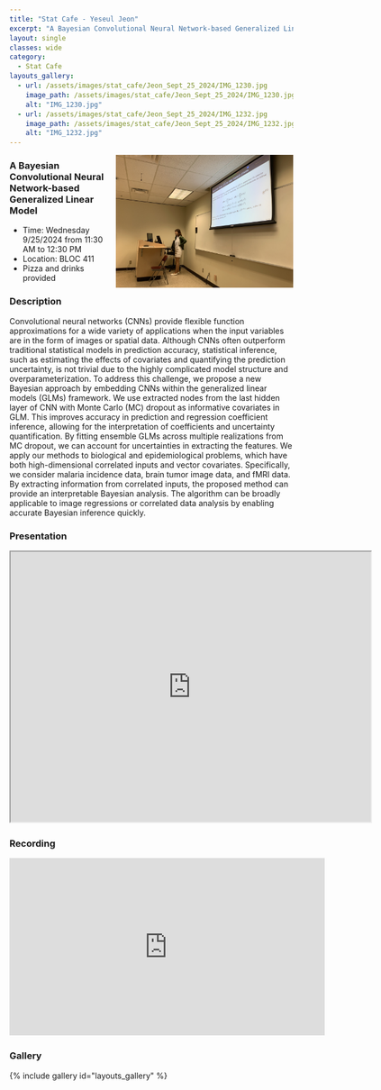 ```yaml
---
title: "Stat Cafe - Yeseul Jeon"
excerpt: "A Bayesian Convolutional Neural Network-based Generalized Linear Model"
layout: single
classes: wide
category: 
  - Stat Cafe
layouts_gallery:
  - url: /assets/images/stat_cafe/Jeon_Sept_25_2024/IMG_1230.jpg
    image_path: /assets/images/stat_cafe/Jeon_Sept_25_2024/IMG_1230.jpg
    alt: "IMG_1230.jpg"
  - url: /assets/images/stat_cafe/Jeon_Sept_25_2024/IMG_1232.jpg
    image_path: /assets/images/stat_cafe/Jeon_Sept_25_2024/IMG_1232.jpg
    alt: "IMG_1232.jpg"
---
```


<img src="https://github.com/tamusgsa/tamusgsa.github.io/blob/master/assets/images/stat_cafe/Jeon_Sept_25_2024/IMG_1228.jpg?raw=true" alt="Header" width="315" style="float: right;"/> 

### A Bayesian Convolutional Neural Network-based Generalized Linear Model 

- Time: Wednesday 9/25/2024 from 11:30 AM to 12:30 PM
- Location: BLOC 411
- Pizza and drinks provided

### Description
Convolutional neural networks (CNNs) provide flexible function approximations for a
wide variety of applications when the input variables are in the form of images or spatial
data. Although CNNs often outperform traditional statistical models in prediction
accuracy, statistical inference, such as estimating the effects of covariates and
quantifying the prediction uncertainty, is not trivial due to the highly complicated model
structure and overparameterization. To address this challenge, we propose a new
Bayesian approach by embedding CNNs within the generalized linear models (GLMs)
framework. We use extracted nodes from the last hidden layer of CNN with Monte Carlo
(MC) dropout as informative covariates in GLM. This improves accuracy in prediction and
regression coefficient inference, allowing for the interpretation of coefficients and
uncertainty quantification. By fitting ensemble GLMs across multiple realizations from
MC dropout, we can account for uncertainties in extracting the features. We apply our
methods to biological and epidemiological problems, which have both high-dimensional
correlated inputs and vector covariates. Specifically, we consider malaria incidence data,
brain tumor image data, and fMRI data. By extracting information from correlated inputs,
the proposed method can provide an interpretable Bayesian analysis. The algorithm can
be broadly applicable to image regressions or correlated data analysis by enabling
accurate Bayesian inference quickly. 



### Presentation
<iframe src="https://drive.google.com/file/d/1c4AS0T7j_9wYyjyRbtJDNFEsyNvmLQgI/preview" width="640" height="480" allow="autoplay"></iframe>

### Recording

<iframe width="560" height="315" src="https://www.youtube.com/embed/H1NOXgeWSmc?si=BRIu0yWhS-nHxrUG" title="YouTube video player" frameborder="0" allow="accelerometer; autoplay; clipboard-write; encrypted-media; gyroscope; picture-in-picture; web-share" referrerpolicy="strict-origin-when-cross-origin" allowfullscreen></iframe>


### Gallery

{% include gallery id="layouts_gallery" %}
